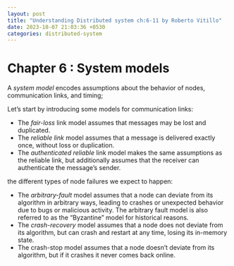 ```yaml
---
layout: post
title: "Understanding Distributed system ch:6-11 by Roberto Vitillo"
date: 2023-10-07 21:03:36 +0530
categories: distributed-system
---
```


# Chapter 6 : System models
A _system model_ encodes assumptions about the behavior of nodes, communication links, and timing;

Let’s start by introducing some models for communication links:
* The _fair-loss_ link model assumes that messages may be lost and duplicated.
* The _reliable link_ model assumes that a message is delivered
  exactly once, without loss or duplication.
* The _authenticated reliable_ link model makes the same assumptions as the reliable link, but additionally assumes that the
  receiver can authenticate the message’s sender.

the different types of node failures we expect to happen:
* The _arbitrary-fault_ model assumes that a node can deviate from its algorithm in arbitrary ways, leading to crashes or unexpected behavior due to bugs or malicious activity. The arbitrary fault model is also referred to as the “Byzantine” model for historical reasons.
* The _crash-recovery_ model assumes that a node does not deviate from its algorithm, but can crash and restart at any time, losing its in-memory state.
* The crash-stop model assumes that a node doesn’t deviate from its algorithm, but if it crashes it never comes back online.